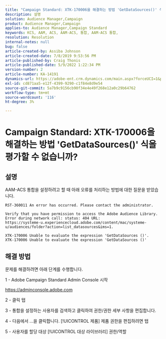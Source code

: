 ```yaml
---
title: "Campaign Standard: XTK-170006을 해결하는 방법 'GetDataSources()' 식을 평가할 수 없습니까?"
description: 설명
solution: Audience Manager,Campaign
product: Audience Manager,Campaign
applies-to: Audience Manager,Campaign Standard
keywords: KCS, AAM, ACS, AAM-ACS, 통합, AAM-ACS 통합,
resolution: Resolution
internal-notes: null
bug: false
article-created-by: Assiba Johnson
article-created-date: 7/8/2019 9:53:56 PM
article-published-by: Craig Thonis
article-published-date: 5/9/2022 1:22:34 PM
version-number: 2
article-number: KA-14191
dynamics-url: https://adobe-ent.crm.dynamics.com/main.aspx?forceUCI=1&pagetype=entityrecord&etn=knowledgearticle&id=322eb0db-caa1-e911-a96a-000d3a34e213
exl-id: cd871aa5-e12f-4399-9290-c1f84e8d9e54
source-git-commit: 5a7b9c9156cb90f34e4e49f268e12a0c29b64762
workflow-type: tm+mt
source-wordcount: '116'
ht-degree: 3%

---
```


# Campaign Standard: XTK-170006을 해결하는 방법 &#39;GetDataSources()&#39; 식을 평가할 수 없습니까?

## 설명


AAM-ACS 통합을 설정하려고 할 때 아래 오류를 처리하는 방법에 대한 질문을 받았습니다.


```
RST-360011 An error has occurred. Please contact the administrator.

Verify that you have permission to access the Adobe Audience Library. 
Error during network call: status: 404 URL: 
https://systeme-u.experiencecloud.adobe.com/content/mac/systeme-u/audiences/folder?action=list_datasources&ims=1.

XTK-170006 Unable to evaluate the expression 'GetDataSources ()'.
XTK-170006 Unable to evaluate the expression 'GetDataSources ()'
```

## 해결 방법


문제를 해결하려면 아래 단계를 수행합니다.



1 - Adobe Campaign Standard Admin Console 시작

https://adminconsole.adobe.com

2 - 클릭  탭

3 - 통합을 설정하는 사용자를 검색하고 클릭하여 권한/권한 세부 사항을 편집합니다.

4 - 다음에서 ...을 클릭합니다. [!UICONTROL 제품] 제품 권한을 편집하려면 탭

5 - 사용자를 할당 대상 [!UICONTROL 대상 라이브러리] 권한/역할
